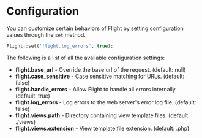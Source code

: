 # Configuration

You can customize certain behaviors of Flight by setting configuration values
through the `set` method.

```php
Flight::set('flight.log_errors', true);
```

The following is a list of all the available configuration settings:

- **flight.base_url** - Override the base url of the request. (default: null)
- **flight.case_sensitive** - Case sensitive matching for URLs. (default: false)
- **flight.handle_errors** - Allow Flight to handle all errors internally. (default: true)
- **flight.log_errors** - Log errors to the web server's error log file. (default: false)
- **flight.views.path** - Directory containing view template files. (default: ./views)
- **flight.views.extension** - View template file extension. (default: .php)